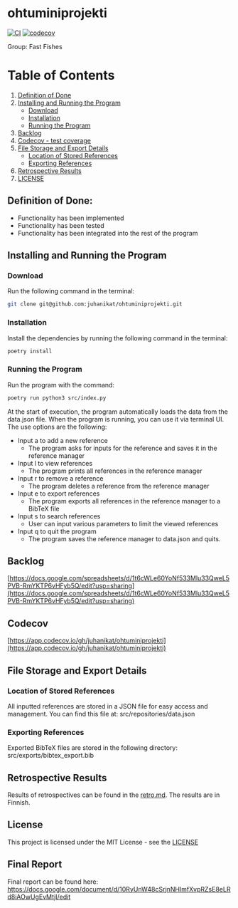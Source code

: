 # ohtuminiprojekti
[![CI](https://github.com/juhanikat/ohtuminiprojekti/actions/workflows/main.yml/badge.svg)](https://github.com/juhanikat/ohtuminiprojekti/actions/workflows/main.yml)
[![codecov](https://codecov.io/gh/juhanikat/ohtuminiprojekti/graph/badge.svg?token=2MRXDOBOKW)](https://codecov.io/gh/juhanikat/ohtuminiprojekti)

Group: Fast Fishes


# Table of Contents
1. [Definition of Done](#definition-of-done)
2. [Installing and Running the Program](#installing-and-running-the-program)
    - [Download](#download)
    - [Installation](#installation)
    - [Running the Program](#running-the-program)
3. [Backlog](#backlog)
4. [Codecov - test coverage](#codecov)
5. [File Storage and Export Details](#file-storage-and-export-details)
    - [Location of Stored References](#location-of-stored-references)
    - [Exporting References](#exporting-references)
6. [Retrospective Results](#retrospective-results)
7. [LICENSE](#license)

## Definition of Done:
- Functionality has been implemented
- Functionality has been tested
- Functionality has been integrated into the rest of the program

## Installing and Running the Program

### Download

Run the following command in the terminal:
```bash
git clone git@github.com:juhanikat/ohtuminiprojekti.git
```

### Installation

Install the dependencies by running the following command in the terminal:
```bash
poetry install
```

### Running the Program
Run the program with the command:

```bash
poetry run python3 src/index.py
```
At the start of execution, the program automatically loads the data from the data.json file.
When the program is running, you can use it via terminal UI.
The use options are the following:
- Input a to add a new reference
     - The program asks for inputs for the reference and saves it in the reference manager
- Input l to view references
     - The program prints all references in the reference manager
- Input r to remove a reference
     - The program deletes a reference from the reference manager
- Input e to export references
     - The program exports all references in the reference manager to a BibTeX file
- Input s to search references
     - User can input various parameters to limit the viewed references
- Input q to quit the program
     - The program saves the reference manager to data.json and quits.


## Backlog

[https://docs.google.com/spreadsheets/d/1t6cWLe60YoNf533Mlu33QweL5PVB-RmYKTP6vHFyb5Q/edit?usp=sharing](https://docs.google.com/spreadsheets/d/1t6cWLe60YoNf533Mlu33QweL5PVB-RmYKTP6vHFyb5Q/edit?usp=sharing)


## Codecov

[https://app.codecov.io/gh/juhanikat/ohtuminiprojekti](https://app.codecov.io/gh/juhanikat/ohtuminiprojekti)

## File Storage and Export Details

### Location of Stored References

All inputted references are stored in a JSON file for easy access and management. You can find this file at: src/repositories/data.json

### Exporting References

Exported BibTeX files are stored in the following directory: src/exports/bibtex_export.bib

## Retrospective Results

Results of retrospectives can be found in the [retro.md](https://github.com/juhanikat/ohtuminiprojekti/blob/main/documentation/retro.md). The results are in Finnish.

## License

This project is licensed under the MIT License - see the [LICENSE](https://github.com/juhanikat/ohtuminiprojekti/blob/main/LICENSE.md)

## Final Report

Final report can be found here: https://docs.google.com/document/d/10RyUnW48cSrjnNHImfXvpRZsE8eLRd8iAOwUgEvMtjI/edit

